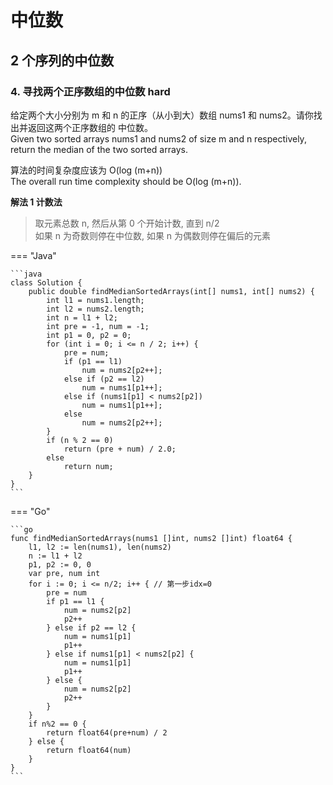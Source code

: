 # 中位数

## 2 个序列的中位数

### 4. 寻找两个正序数组的中位数 hard

给定两个大小分别为 m 和 n 的正序（从小到大）数组 nums1 和 nums2。请你找出并返回这两个正序数组的 中位数。  
Given two sorted arrays nums1 and nums2 of size m and n respectively, return the median of the two sorted arrays.

算法的时间复杂度应该为 O(log (m+n))  
The overall run time complexity should be O(log (m+n)).

**解法 1 计数法**

> 取元素总数 n, 然后从第 0 个开始计数, 直到 n/2  
> 如果 n 为奇数则停在中位数, 如果 n 为偶数则停在偏后的元素

=== "Java"

    ```java
    class Solution {
        public double findMedianSortedArrays(int[] nums1, int[] nums2) {
            int l1 = nums1.length;
            int l2 = nums2.length;
            int n = l1 + l2;
            int pre = -1, num = -1;
            int p1 = 0, p2 = 0;
            for (int i = 0; i <= n / 2; i++) {
                pre = num;
                if (p1 == l1)
                    num = nums2[p2++];
                else if (p2 == l2)
                    num = nums1[p1++];
                else if (nums1[p1] < nums2[p2])
                    num = nums1[p1++];
                else
                    num = nums2[p2++];
            }
            if (n % 2 == 0)
                return (pre + num) / 2.0;
            else
                return num;
        }
    }
    ```

=== "Go"

    ```go
    func findMedianSortedArrays(nums1 []int, nums2 []int) float64 {
        l1, l2 := len(nums1), len(nums2)
        n := l1 + l2
        p1, p2 := 0, 0
        var pre, num int
        for i := 0; i <= n/2; i++ { // 第一步idx=0
            pre = num
            if p1 == l1 {
                num = nums2[p2]
                p2++
            } else if p2 == l2 {
                num = nums1[p1]
                p1++
            } else if nums1[p1] < nums2[p2] {
                num = nums1[p1]
                p1++
            } else {
                num = nums2[p2]
                p2++
            }
        }
        if n%2 == 0 {
            return float64(pre+num) / 2
        } else {
            return float64(num)
        }
    }
    ```
